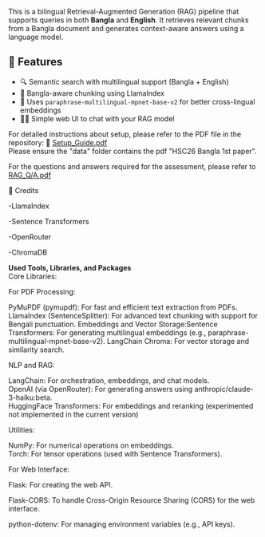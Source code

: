 This is a bilingual Retrieval-Augmented Generation (RAG) pipeline that supports queries in both **Bangla** and **English**. It retrieves relevant chunks from a Bangla document and generates context-aware answers using a language model.
## 🚀 Features

- 🔍 Semantic search with multilingual support (Bangla + English)
- 🧩 Bangla-aware chunking using LlamaIndex
- 🧠 Uses `paraphrase-multilingual-mpnet-base-v2` for better cross-lingual embeddings
- 🧑‍💻 Simple web UI to chat with your RAG model  

For detailed instructions about setup, please refer to the PDF file in the repository:
📄 [Setup_Guide.pdf](https://github.com/RaisaTahasen/RAG/blob/main/Setup%20Guide.pdf)  
Please ensure the "data" folder contains the pdf "HSC26 Bangla 1st paper".  

For the questions and answers required for the assessment, please refer to [RAG_Q/A.pdf](https://github.com/RaisaTahasen/RAG/blob/main/RAG_Q_A.pdf)  

📌 Credits

-LlamaIndex

-Sentence Transformers

-OpenRouter

-ChromaDB

**Used Tools, Libraries, and Packages**  
Core Libraries:  

For PDF Processing:  

PyMuPDF (pymupdf): For fast and efficient text extraction from PDFs.
LlamaIndex (SentenceSplitter): For advanced text chunking with support for Bengali punctuation.
Embeddings and Vector Storage:Sentence Transformers: For generating multilingual embeddings (e.g., paraphrase-multilingual-mpnet-base-v2).
LangChain Chroma: For vector storage and similarity search.  

NLP and RAG:  

LangChain: For orchestration, embeddings, and chat models.  
OpenAI (via OpenRouter): For generating answers using anthropic/claude-3-haiku:beta.  
HuggingFace Transformers: For embeddings and reranking (experimented not implemented in the current version)  

Utilities:  

NumPy: For numerical operations on embeddings.  
Torch: For tensor operations (used with Sentence Transformers).  

For Web Interface:  

Flask: For creating the web API.  

Flask-CORS: To handle Cross-Origin Resource Sharing (CORS) for the web interface.  

python-dotenv: For managing environment variables (e.g., API keys).  
